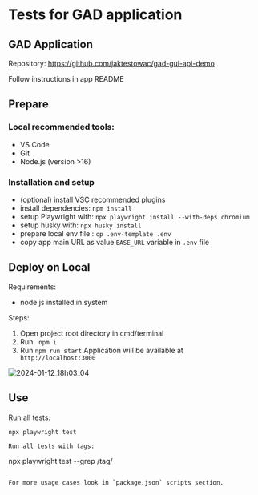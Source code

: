 # Tests for GAD application

## GAD Application

Repository: https://github.com/jaktestowac/gad-gui-api-demo

Follow instructions in app README

## Prepare

### Local recommended tools:

- VS Code
- Git
- Node.js (version >16)

### Installation and setup

- (optional) install VSC recommended plugins
- install dependencies: `npm install`
- setup Playwright with: `npx playwright install --with-deps chromium`
- setup husky with: `npx husky install`
- prepare local env file : `cp .env-template .env`
- copy app main URL as value `BASE_URL` variable in `.env` file

## Deploy on Local
Requirements:

- node.js installed in system

Steps:

1. Open project root directory in cmd/terminal
2. Run ``` npm i```
3. Run ``` npm run start ```
Application will be available at ``` http://localhost:3000```

![2024-01-12_18h03_04](https://github.com/DominikCLK/Automation-tests-project-Playwright/assets/75272795/535ca31b-352e-4979-b8c4-234deb5a4bc2)

## Use

Run all tests:

```
npx playwright test

Run all tests with tags:

```

npx playwright test --grep /tag/

```

For more usage cases look in `package.json` scripts section.
```


